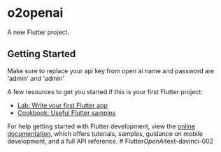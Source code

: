 # o2openai

A new Flutter project.

## Getting Started                                                                                                                                                                       

Make sure to replace your api key from open ai
name and password are 'admin' and 'admin'

A few resources to get you started if this is your first Flutter project:

- [Lab: Write your first Flutter app](https://docs.flutter.dev/get-started/codelab)
- [Cookbook: Useful Flutter samples](https://docs.flutter.dev/cookbook)

For help getting started with Flutter development, view the
[online documentation](https://docs.flutter.dev/), which offers tutorials,
samples, guidance on mobile development, and a full API reference.
#   F l u t t e r _ O p e n A i _ t e x t - d a v i n c i - 0 0 2 
 
 
